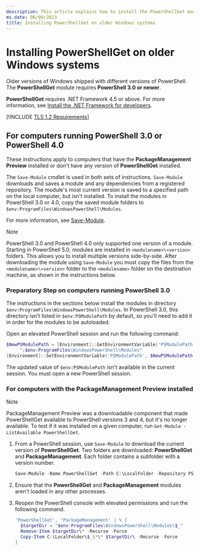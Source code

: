 ```yaml
---
description: This article explains how to install the PowerShellGet module in older versions of PowerShell.
ms.date: 06/09/2023
title: Installing PowerShellGet on older Windows systems
---
```

# Installing PowerShellGet on older Windows systems

Older versions of Windows shipped with different versions of PowerShell. The **PowerShellGet**
module requires **PowerShell 3.0 or newer**.

**PowerShellGet** requires .NET Framework 4.5 or above. For more information, see
[Install the .NET Framework for developers](/dotnet/framework/install/guide-for-developers).

[!INCLUDE [TLS 1.2 Requirements](../../includes/tls-gallery.md)]

## For computers running PowerShell 3.0 or PowerShell 4.0

These instructions apply to computers that have the **PackageManagement Preview** installed or don't
have any version of **PowerShellGet** installed.

The `Save-Module` cmdlet is used in both sets of instructions. `Save-Module` downloads and saves a
module and any dependencies from a registered repository. The module's most current version is saved
to a specified path on the local computer, but isn't installed. To install the modules in PowerShell
3.0 or 4.0, copy the saved module folders to `$env:ProgramFiles\WindowsPowerShell\Modules`.

For more information, see [Save-Module](/powershell/module/PowershellGet/Save-Module).

> [!NOTE]
> PowerShell 3.0 and PowerShell 4.0 only supported one version of a module. Starting in PowerShell
> 5.0, modules are installed in `<modulename>\<version>` folders. This allows you to install
> multiple versions side-by-side. After downloading the module using `Save-Module` you must copy the
> files from the `<modulename>\<version>` folder to the `<modulename>` folder on the destination
> machine, as shown in the instructions below.

### Preparatory Step on computers running PowerShell 3.0

The instructions in the sections below install the modules in directory
`$env:ProgramFiles\WindowsPowerShell\Modules`. In PowerShell 3.0, this directory isn't listed in
`$env:PSModulePath` by default, so you'll need to add it in order for the modules to be autoloaded.

Open an elevated PowerShell session and run the following command:

```powershell
$NewPSModulePath = [Environment]::GetEnvironmentVariable('PSModulePath', 'Machine') +
     ";$env:ProgramFiles\WindowsPowerShell\Modules"
[Environment]::SetEnvironmentVariable('PSModulePath', $NewPSModulePath, 'Machine')
```

The updated value of `$env:PSModulePath` isn't available in the current session. You must open a
new PowerShell session.

### For computers with the PackageManagement Preview installed

> [!NOTE]
> PackageManagement Preview was a downloadable component that made PowerShellGet available to
> PowerShell versions 3 and 4, but it's no longer available. To test if it was installed on a given
> computer, run `Get-Module -ListAvailable PowerShellGet`.

1. From a PowerShell session, use `Save-Module` to download the current version of
   **PowerShellGet**. Two folders are downloaded: **PowerShellGet** and **PackageManagement**. Each
   folder contains a subfolder with a version number.

   ```powershell
   Save-Module -Name PowerShellGet -Path C:\LocalFolder -Repository PSGallery
   ```

1. Ensure that the **PowerShellGet** and **PackageManagement** modules aren't loaded in any other
   processes.

1. Reopen the PowerShell console with elevated permissions and run the following command.

   ```powershell
   'PowerShellGet', 'PackageManagement' | % {
     $targetDir = "$env:ProgramFiles\WindowsPowerShell\Modules\$_"
     Remove-Item $targetDir\* -Recurse -Force
     Copy-Item C:\LocalFolder\$_\*\* $targetDir\ -Recurse -Force
   }
   ```
